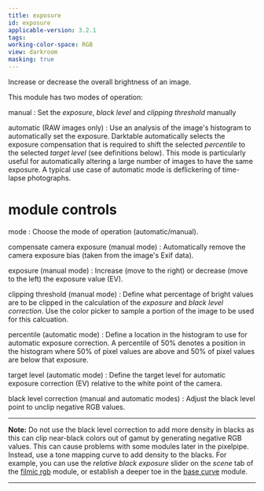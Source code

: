 ```yaml
---
title: exposure
id: exposure
applicable-version: 3.2.1
tags: 
working-color-space: RGB 
view: darkroom
masking: true
---
```


Increase or decrease the overall brightness of an image. 

This module has two modes of operation:

manual
: Set the _exposure_, _black level_ and _clipping threshold_ manually

automatic (RAW images only)
: Use an analysis of the image's histogram to automatically set the exposure. Darktable automatically selects the exposure compensation that is required to shift the selected _percentile_ to the selected _target level_ (see definitions below). This mode is particularly useful for automatically altering a large number of images to have the same exposure. A typical use case of automatic mode is deflickering of time-lapse photographs. 

# module controls

mode
: Choose the mode of operation (automatic/manual).

compensate camera exposure (manual mode)
: Automatically remove the camera exposure bias (taken from the image's Exif data).

exposure (manual mode)
: Increase (move to the right) or decrease (move to the left) the exposure value (EV).

clipping threshold (manual mode)
: Define what percentage of bright values are to be clipped in the calculation of the _exposure_ and _black level correction_. Use the color picker to sample a portion of the image to be used for this calcuation.

percentile (automatic mode)
: Define a location in the histogram to use for automatic exposure correction. A percentile of 50% denotes a position in the histogram where 50% of pixel values are above and 50% of pixel values are below that exposure.

target level (automatic mode)
: Define the target level for automatic exposure correction (EV) relative to the white point of the camera.

black level correction (manual and automatic modes)
: Adjust the black level point to unclip negative RGB values. 

---

**Note:** Do not use the black level correction to add more density in blacks as this can clip near-black colors out of gamut by generating negative RGB values. This can cause problems with some modules later in the pixelpipe. Instead, use a tone mapping curve to add density to the blacks. For example, you can use the _relative black exposure_ slider on the _scene_ tab of the [filmic rgb](filmic-rgb.md#scene) module, or establish a deeper toe in the [base curve](base-curve.md) module.

---
